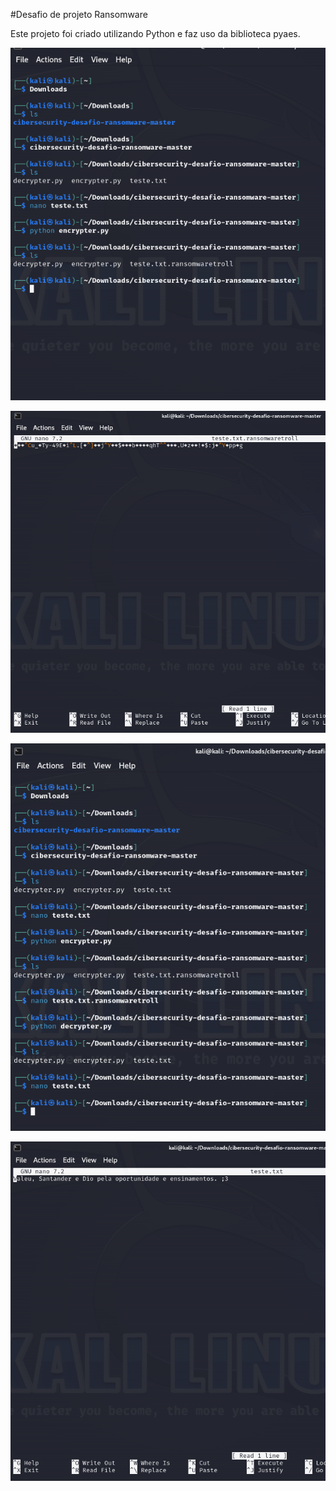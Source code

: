 #Desafio de projeto Ransomware

Este projeto foi criado utilizando Python e faz uso da biblioteca pyaes.


![Alt textl](./img1.png "Optional title")

![Alt textl](./img2.png "Optional title")

![Alt textl](./img3.png "Optional title")

![Alt textl](./img4.png "Optional title")






